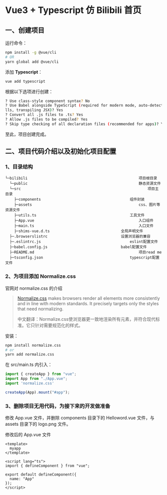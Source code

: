 # Vue3 + Typescript 仿 Bilibili 首页

## 一、创建项目

运行命令：

```bash
npm install -g @vue/cli
# OR
yarn global add @vue/cli
```

添加 **Typescript**：

```bash
vue add typescript
```

根据以下选项进行创建：

```bash
? Use class-style component syntax? No
? Use Babel alongside TypeScript (required for modern mode, auto-detected polyfi
lls, transpiling JSX)? Yes
? Convert all .js files to .ts? Yes
? Allow .js files to be compiled? Yes
? Skip type checking of all declaration files (recommended for apps)? Yes
```

至此，项目创建完成。

## 二、项目代码介绍以及初始化项目配置

### 1、目录结构

```
└─bilibili													项目根目录
  └─public													静态资源文件
  └─src															项目主目录
    ├─components										组件封装
    ├─assets												css、图片等资源文件
    ├─utils.ts											工具文件
    ├─App.vue												入口组件
    ├─main.ts												入口文件
    ├─shims-vue.d.ts								全局声明文件
  ├─.browserslistrc									设置浏览器的兼容
  ├─.eslintrc.js										eslint配置文件
  ├─babel.config.js									babel配置文件
  ├─README.md												项目read me
  ├─tsconfig.json										typescript配置文件
```



### 2、为项目添加 Normalize.css

官网对 normalize.css 的介绍

> [Normalize.css](https://github.com/necolas/normalize.css/) makes browsers render all elements more consistently and in line with modern standards. It precisely targets only the styles that need normalizing.
>
> 中文翻译：Normalize.css使浏览器更一致地渲染所有元素，并符合现代标准。它只针对需要规范化的样式。

安装：

```bash
npm install normalize.css
# or
yarn add normalize.css
```

在 src/main.ts 内引入：

```typescript
import { createApp } from "vue";
import App from "./App.vue";
import 'normalize.css'

createApp(App).mount("#app");
```

### 3、删除项目无用代码，为接下来的开发做准备

修改 App.vue 文件，并删除 components 目录下的 Helloword.vue 文件，与 assets 目录下的 logo.png 文件。

修改后的 App.vue 文件

```vue
<template>
  myapp
</template>

<script lang="ts">
import { defineComponent } from "vue";

export default defineComponent({
  name: "App"
});
</script>
```

